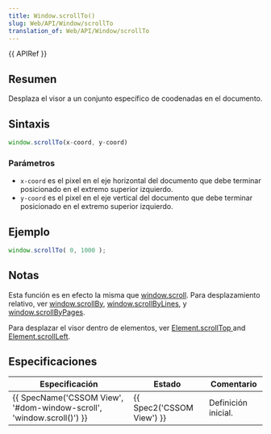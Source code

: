 ```yaml
---
title: Window.scrollTo()
slug: Web/API/Window/scrollTo
translation_of: Web/API/Window/scrollTo
---
```

{{ APIRef }}

## Resumen

Desplaza el visor a un conjunto específico de coodenadas en el documento.

## Sintaxis

```js
window.scrollTo(x-coord, y-coord)
```

### Parámetros

- `x-coord` es el pixel en el eje horizontal del documento que debe terminar posicionado en el extremo superior izquierdo.
- `y-coord` es el pixel en el eje vertical del documento que debe terminar posicionado en el extremo superior izquierdo.

## Ejemplo

```js
window.scrollTo( 0, 1000 );
```

## Notas

Esta función es en efecto la misma que [window.scroll](/es/docs/DOM/Window.scroll). Para desplazamiento relativo, ver [window.scrollBy](/es/docs/DOM/Window.scrollBy), [window.scrollByLines](/es/docs/DOM/Window.scrollByLines), y [window.scrollByPages](/es/docs/DOM/Window.scrollByPages).

Para desplazar el visor dentro de elementos, ver [Element.scrollTop ](/es/docs/Web/API/Element/scrollTop)and [Element.scrollLeft](/es/docs/Web/API/Element/scrollLeft).

## Especificaciones

| Especificación                                                                               | Estado                           | Comentario          |
| -------------------------------------------------------------------------------------------- | -------------------------------- | ------------------- |
| {{ SpecName('CSSOM View', '#dom-window-scroll', 'window.scroll()') }} | {{ Spec2('CSSOM View') }} | Definición inicial. |
